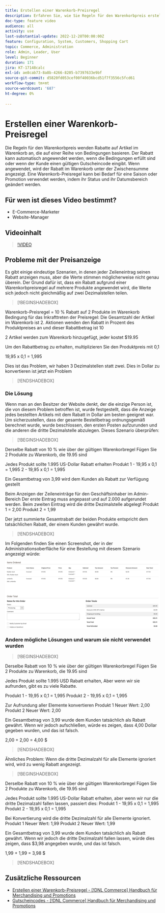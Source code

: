 ```yaml
---
title: Erstellen einer Warenkorb-Preisregel
description: Erfahren Sie, wie Sie Regeln für den Warenkorbpreis erstellen, die Rabatte im Warenkorb auf der Grundlage einer Reihe von Bedingungen anwenden.
doc-type: feature video
audience: all
activity: use
last-substantial-update: 2022-12-28T00:00:00Z
feature: Configuration, System, Customers, Shopping Cart
topic: Commerce, Administration
role: Admin, Leader, User
level: Beginner
duration: 171
jira: KT-17148calc
exl-id: ae8cab73-8a8b-4266-8205-b7397633e9bf
source-git-commit: d5820fd053cef00f40036bcd51f7f3556c5fcd61
workflow-type: tm+mt
source-wordcount: '687'
ht-degree: 0%

---
```


# Erstellen einer Warenkorb-Preisregel

Die Regeln für den Warenkorbpreis wenden Rabatte auf Artikel im Warenkorb an, die auf einer Reihe von Bedingungen basieren. Der Rabatt kann automatisch angewendet werden, wenn die Bedingungen erfüllt sind oder wenn der Kunde einen gültigen Gutscheincode eingibt. Wenn angewendet, wird der Rabatt im Warenkorb unter der Zwischensumme angezeigt. Eine Warenkorb-Preisregel kann bei Bedarf für eine Saison oder Promotion verwendet werden, indem ihr Status und ihr Datumsbereich geändert werden.

## Für wen ist dieses Video bestimmt?

- E-Commerce-Marketer
- Website-Manager

## Videoinhalt

>[!VIDEO](https://video.tv.adobe.com/v/343835?quality=12&learn=on)

## Probleme mit der Preisanzeige

Es gibt einige eindeutige Szenarien, in denen jeder Zeileneintrag seinen Rabatt anzeigen muss, aber die Werte stimmen möglicherweise nicht genau überein. Der Grund dafür ist, dass ein Rabatt aufgrund einer Warenkorbpreisregel auf mehrere Produkte angewendet wird, die Werte sich jedoch nicht gleichmäßig auf zwei Dezimalstellen teilen.

>[!BEGINSHADEBOX]

Warenkorb-Preisregel = 10 % Rabatt auf 2 Produkte im Warenkorb
Bedingung für das Inkrafttreten der Preisregel: Die Gesamtzahl der Artikel im Warenkorb ist 2.
Aktionen wenden den Rabatt in Prozent des Produktpreises an und dieser Rabattbetrag ist 10

2 Artikel werden zum Warenkorb hinzugefügt, jeder kostet $19.95

Um den Rabattbetrag zu erhalten, multiplizieren Sie den Produktpreis mit 0,1

19,95 x 0,1 = 1,995

Dies ist das Problem, wir haben 3 Dezimalstellen statt zwei. Dies in Dollar zu konvertieren ist jetzt ein Problem

>[!ENDSHADEBOX]

### Die Lösung

Wenn man an den Besitzer der Website denkt, der die einzige Person ist, die von diesem Problem betroffen ist, wurde festgestellt, dass die Anzeige jedes bestellten Artikels mit dem Rabatt in Dollar am besten geeignet war. Um sicherzustellen, dass der gesamte Bestellbetrag ordnungsgemäß berechnet wurde, wurde beschlossen, den ersten Posten aufzurunden und die anderen die dritte Dezimalstelle abzulegen. Dieses Szenario überprüfen:

>[!BEGINSHADEBOX]

Derselbe Rabatt von 10 % wie über der gültigen Warenkorbregel
Fügen Sie 2 Produkte zu Warenkorb, die 19.95 sind

Jedes Produkt sollte 1.995 US-Dollar Rabatt erhalten
Produkt 1 - 19,95 x 0,1 = 1,995
2 - 19,95 x 0,1 = 1,995

Ein Gesamtbetrag von 3,99 wird dem Kunden als Rabatt zur Verfügung gestellt

Beim Anzeigen der Zeileneinträge für den Geschäftsinhaber im Admin-Bereich
Der erste Eintrag muss angepasst und auf 2.000 aufgerundet werden. Beim zweiten Eintrag wird die dritte Dezimalstelle abgelegt
Produkt 1 = 2,00
Produkt 2 = 1,99

Der jetzt summierte Gesamtrabatt der beiden Produkte entspricht dem tatsächlichen Rabatt, der einem Kunden gewährt wurde.
>[!ENDSHADEBOX]

Im Folgenden finden Sie einen Screenshot, der in der Administrationsoberfläche für eine Bestellung mit diesem Szenario angezeigt würde:

![Admin-Ansicht mit bestellten Artikeln mit unterschiedlichen Werten](../assets/commerce-admin-cart-price-rule-values-different.png)

### Andere mögliche Lösungen und warum sie nicht verwendet wurden

>[!BEGINSHADEBOX]

Derselbe Rabatt von 10 % wie über der gültigen Warenkorbregel
Fügen Sie 2 Produkte zu Warenkorb, die 19.95 sind

Jedes Produkt sollte 1.995 USD Rabatt erhalten,
Aber wenn wir sie aufrunden, gibt es zu viele Rabatte.

Produkt 1 - 19,95 x 0,1 = 1,995
Produkt 2 - 19,95 x 0,1 = 1,995

Zur Aufrundung aller Elemente konvertieren
Produkt 1 Neuer Wert: 2,00
Produkt 2 Neuer Wert: 2,00

Ein Gesamtbetrag von 3,99 wurde dem Kunden tatsächlich als Rabatt gewährt.
Wenn wir jedoch aufschließen, würde es zeigen, dass 4,00 Dollar gegeben wurden, und das ist falsch.

2,00 + 2,00 = 4,00 $

>[!ENDSHADEBOX]

Ähnliches Problem: Wenn die dritte Dezimalzahl für alle Elemente ignoriert wird, wird zu wenig Rabatt angezeigt.

>[!BEGINSHADEBOX]

Derselbe Rabatt von 10 % wie über der gültigen Warenkorbregel
Fügen Sie 2 Produkte zu Warenkorb, die 19.95 sind

Jedes Produkt sollte 1.995 US-Dollar Rabatt erhalten, aber wenn wir nur die dritte Dezimalzahl fallen lassen, passiert dies:
Produkt 1 - 19,95 x 0,1 = 1,995
Produkt 2 - 19,95 x 0,1 = 1,995

Bei Konvertierung wird die dritte Dezimalzahl für alle Elemente ignoriert.
Produkt 1 Neuer Wert: 1,99
Produkt 2 Neuer Wert: 1,99

Ein Gesamtbetrag von 3,99 wurde dem Kunden tatsächlich als Rabatt gewährt.
Wenn wir jedoch die dritte Dezimalzahl fallen lassen, würde dies zeigen, dass $3,98 angegeben wurde, und das ist falsch.

1,99 + 1,99 = 3,98 $

>[!ENDSHADEBOX]


## Zusätzliche Ressourcen

- [Erstellen einer Warenkorb-Preisregel - [!DNL Commerce] Handbuch für Merchandising und Promotions](https://experienceleague.adobe.com/docs/commerce-admin/marketing/promotions/cart-rules/price-rules-cart-create.html)
- [Gutscheincodes - [!DNL Commerce] Handbuch für Merchandising und Promotions](https://experienceleague.adobe.com/docs/commerce-admin/marketing/promotions/cart-rules/price-rules-cart-coupon.html)
